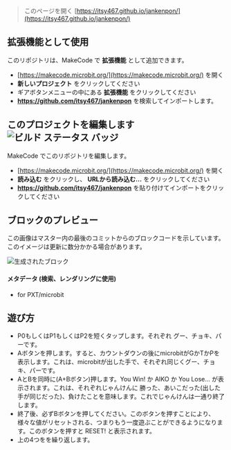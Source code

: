 
> このページを開く [https://itsy467.github.io/jankenpon/](https://itsy467.github.io/jankenpon/)

## 拡張機能として使用

このリポジトリは、MakeCode で **拡張機能** として追加できます。

* [https://makecode.microbit.org/](https://makecode.microbit.org/) を開く
* **新しいプロジェクト** をクリックしてください
* ギアボタンメニューの中にある **拡張機能** をクリックしてください
* **https://github.com/itsy467/jankenpon** を検索してインポートします。

## このプロジェクトを編集します ![ビルド ステータス バッジ](https://github.com/itsy467/jankenpon/workflows/MakeCode/badge.svg)

MakeCode でこのリポジトリを編集します。

* [https://makecode.microbit.org/](https://makecode.microbit.org/) を開く
* **読み込む** をクリックし、 **URLから読み込む...** をクリックしてください
* **https://github.com/itsy467/jankenpon** を貼り付けてインポートをクリックしてください

## ブロックのプレビュー

この画像はマスター内の最後のコミットからのブロックコードを示しています。
このイメージは更新に数分かかる場合があります。

![生成されたブロック](https://github.com/itsy467/jankenpon/raw/master/.github/makecode/blocks.png)

#### メタデータ (検索、レンダリングに使用)

* for PXT/microbit
<script src="https://makecode.com/gh-pages-embed.js"></script><script>makeCodeRender("{{ site.makecode.home_url }}", "{{ site.github.owner_name }}/{{ site.github.repository_name }}");</script>

## 遊び方

* P0もしくはP1もしくはP2を短くタップします。それぞれ グー、チョキ、パーです。
* Aボタンを押します。すると、カウントダウンの後にmicrobitがGかTかPを表示します。これは、microbitが出した手で、それぞれ同じくグー、チョキ、パーです。
* AとBを同時に(A+Bボタン)押します。You Win! か AIKO か You Lose... が表示されます。これは、それぞれじゃんけんに 勝った、あいこだった(出した手が同じだった)、負けたことを意味します。これでじゃんけんは一通り終了します。
* 終了後、必ずBボタンを押してください。このボタンを押すことにより、様々な値がリセットされる、つまりもう一度遊ぶことができるようになります。このボタンを押すと RESET! と表示されます。
* 上の4つをを繰り返します。
